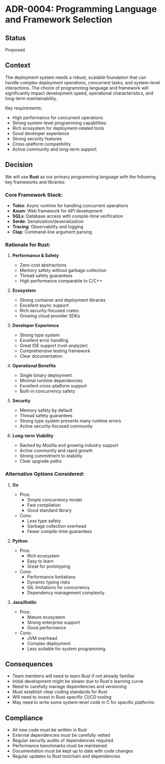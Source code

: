 # ADR-0004: Programming Language and Framework Selection

## Status
Proposed

## Context
The deployment system needs a robust, scalable foundation that can handle complex deployment operations, concurrent tasks, and system-level interactions. The choice of programming language and framework will significantly impact development speed, operational characteristics, and long-term maintainability.

Key requirements:
- High performance for concurrent operations
- Strong system-level programming capabilities
- Rich ecosystem for deployment-related tools
- Good developer experience
- Strong security features
- Cross-platform compatibility
- Active community and long-term support

## Decision
We will use **Rust** as our primary programming language with the following key frameworks and libraries:

### Core Framework Stack:
- **Tokio**: Async runtime for handling concurrent operations
- **Axum**: Web framework for API development
- **SQLx**: Database access with compile-time verification
- **Serde**: Serialization/deserialization
- **Tracing**: Observability and logging
- **Clap**: Command-line argument parsing

### Rationale for Rust:
1. **Performance & Safety**
   - Zero-cost abstractions
   - Memory safety without garbage collection
   - Thread safety guarantees
   - High performance comparable to C/C++

2. **Ecosystem**
   - Strong container and deployment libraries
   - Excellent async support
   - Rich security-focused crates
   - Growing cloud provider SDKs

3. **Developer Experience**
   - Strong type system
   - Excellent error handling
   - Great IDE support (rust-analyzer)
   - Comprehensive testing framework
   - Clear documentation

4. **Operational Benefits**
   - Single binary deployment
   - Minimal runtime dependencies
   - Excellent cross-platform support
   - Built-in concurrency safety

5. **Security**
   - Memory safety by default
   - Thread safety guarantees
   - Strong type system prevents many runtime errors
   - Active security-focused community

6. **Long-term Viability**
   - Backed by Mozilla and growing industry support
   - Active community and rapid growth
   - Strong commitment to stability
   - Clear upgrade paths

### Alternative Options Considered:

1. **Go**
   - Pros:
     - Simple concurrency model
     - Fast compilation
     - Good standard library
   - Cons:
     - Less type safety
     - Garbage collection overhead
     - Fewer compile-time guarantees

2. **Python**
   - Pros:
     - Rich ecosystem
     - Easy to learn
     - Great for prototyping
   - Cons:
     - Performance limitations
     - Dynamic typing risks
     - GIL limitations for concurrency
     - Dependency management complexity

3. **Java/Kotlin**
   - Pros:
     - Mature ecosystem
     - Strong enterprise support
     - Good performance
   - Cons:
     - JVM overhead
     - Complex deployment
     - Less suitable for system programming

## Consequences
- Team members will need to learn Rust if not already familiar
- Initial development might be slower due to Rust's learning curve
- Need to carefully manage dependencies and versioning
- Must establish clear coding standards for Rust
- Will need to invest in Rust-specific CI/CD tooling
- May need to write some system-level code in C for specific platforms

## Compliance
- All new code must be written in Rust
- External dependencies must be carefully vetted
- Regular security audits of dependencies required
- Performance benchmarks must be maintained
- Documentation must be kept up to date with code changes
- Regular updates to Rust toolchain and dependencies 
